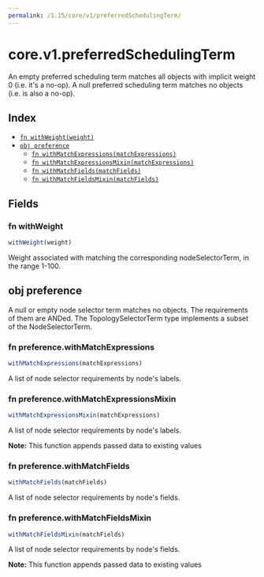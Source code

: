```yaml
---
permalink: /1.15/core/v1/preferredSchedulingTerm/
---
```


# core.v1.preferredSchedulingTerm

An empty preferred scheduling term matches all objects with implicit weight 0 (i.e. it's a no-op). A null preferred scheduling term matches no objects (i.e. is also a no-op).

## Index

* [`fn withWeight(weight)`](#fn-withweight)
* [`obj preference`](#obj-preference)
  * [`fn withMatchExpressions(matchExpressions)`](#fn-preferencewithmatchexpressions)
  * [`fn withMatchExpressionsMixin(matchExpressions)`](#fn-preferencewithmatchexpressionsmixin)
  * [`fn withMatchFields(matchFields)`](#fn-preferencewithmatchfields)
  * [`fn withMatchFieldsMixin(matchFields)`](#fn-preferencewithmatchfieldsmixin)

## Fields

### fn withWeight

```ts
withWeight(weight)
```

Weight associated with matching the corresponding nodeSelectorTerm, in the range 1-100.

## obj preference

A null or empty node selector term matches no objects. The requirements of them are ANDed. The TopologySelectorTerm type implements a subset of the NodeSelectorTerm.

### fn preference.withMatchExpressions

```ts
withMatchExpressions(matchExpressions)
```

A list of node selector requirements by node's labels.

### fn preference.withMatchExpressionsMixin

```ts
withMatchExpressionsMixin(matchExpressions)
```

A list of node selector requirements by node's labels.

**Note:** This function appends passed data to existing values

### fn preference.withMatchFields

```ts
withMatchFields(matchFields)
```

A list of node selector requirements by node's fields.

### fn preference.withMatchFieldsMixin

```ts
withMatchFieldsMixin(matchFields)
```

A list of node selector requirements by node's fields.

**Note:** This function appends passed data to existing values